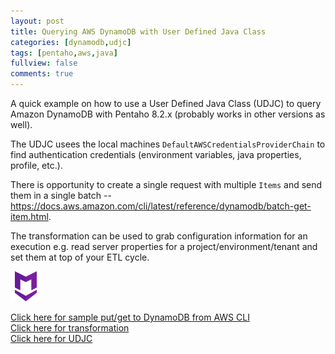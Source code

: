 ```yaml
---
layout: post
title: Querying AWS DynamoDB with User Defined Java Class
categories: [dynamodb,udjc]
tags: [pentaho,aws,java]
fullview: false
comments: true
---
```


A quick example on how to use a User Defined Java Class (UDJC) to query Amazon DynamoDB with Pentaho 8.2.x (probably works in other versions as well).

The UDJC usees the local machines `DefaultAWSCredentialsProviderChain` to find authentication credentials (environment variables, java properties, profile, etc.).

There is opportunity to create a single request with multiple `Items` and send them in a single batch -- https://docs.aws.amazon.com/cli/latest/reference/dynamodb/batch-get-item.html.

The transformation can be used to grab configuration information for an execution e.g. read server properties for a project/environment/tenant and set them at top of your ETL cycle. 

![alt text](https://github.com/adam-p/markdown-here/raw/master/src/common/images/icon48.png "Logo Title Text 1")

<a href="https://github.com/kiranrajendran/krghio/tree/master/dynamho" target="_blank">Click here for sample put/get to DynamoDB from AWS CLI</a>  
<a href="https://github.com/kiranrajendran/krghio/blob/master/dynamho/t_read_dynamodb.ktr" target="_blank">Click here for transformation</a>  
<a href="https://github.com/kiranrajendran/krghio/blob/master/dynamho/udjc.java" target="_blank">Click here for UDJC</a>  
